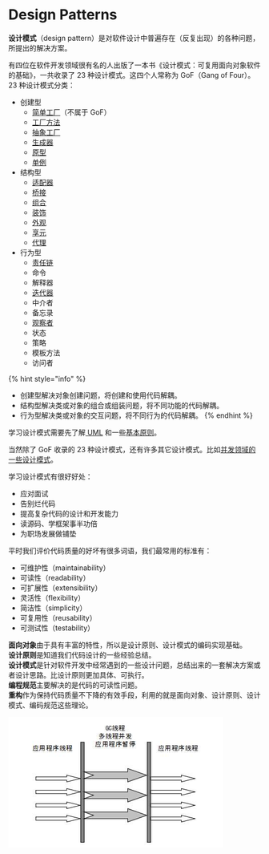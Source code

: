 # Design Patterns

**设计模式**（design pattern）是对软件设计中普遍存在（反复出现）的各种问题，所提出的解决方案。

有四位在软件开发领域很有名的人出版了一本书《设计模式：可复用面向对象软件的基础》，一共收录了 23 种设计模式。这四个人常称为 GoF（Gang of Four）。23 种设计模式分类：

* 创建型
  * [简单工厂](creational/factory.md#jian-dan-gong-chang)（不属于 GoF）
  * [工厂方法](creational/factory.md#gong-chang-fang-fa)
  * [抽象工厂](creational/factory.md#chou-xiang-gong-chang)
  * [生成器](creational/builder.md)
  * [原型](creational/prototype.md)
  * [单例](creational/singleton.md)
* 结构型
  * [适配器](structural/adapter.md)
  * [桥接](structural/bridge.md)
  * [组合](structural/composite.md)
  * [装饰](structural/decorator.md)
  * [外观](structural/facade.md)
  * [享元](structural/flyweight.md)
  * [代理](structural/proxy.md)
* 行为型
  * [责任链](behavioral/chain-of-responsibility.md)
  * 命令
  * 解释器
  * [迭代器](behavioral/iterator.md)
  * 中介者
  * 备忘录
  * [观察者](behavioral/observer.md)
  * 状态
  * 策略
  * 模板方法
  * 访问者

{% hint style="info" %}
* 创建型解决对象创建问题，将创建和使用代码解耦。
* 结构型解决类或对象的组合或组装问题，将不同功能的代码解耦。
* 行为型解决类或对象的交互问题，将不同行为的代码解耦。
{% endhint %}

学习设计模式需要先了解[ UML](uml.md) 和一些[基本原则](principle.md)。

当然除了 GoF 收录的 23 种设计模式，还有许多其它设计模式。比如[并发领域的一些设计模式](../../java/concurrency/concurrency-design-patterns/)。

学习设计模式有很好好处：

* 应对面试
* 告别烂代码
* 提高复杂代码的设计和开发能力
* 读源码、学框架事半功倍
* 为职场发展做铺垫

平时我们评价代码质量的好坏有很多词语，我们最常用的标准有：

* 可维护性（maintainability）
* 可读性（readability）
* 可扩展性（extensibility）
* 灵活性（flexibility）
* 简洁性（simplicity）
* 可复用性（reusability）
* 可测试性（testability）

**面向对象**由于具有丰富的特性，所以是设计原则、设计模式的编码实现基础。  
**设计原则**是知道我们代码设计的一些经验总结。  
**设计模式**是针对软件开发中经常遇到的一些设计问题，总结出来的一套解决方案或者设计思路。比设计原则更加具体、可执行。  
**编程规范**主要解决的是代码的可读性问题。  
**重构**作为保持代码质量不下降的有效手段，利用的就是面向对象、设计原则、设计模式、编码规范这些理论。

![](../../.gitbook/assets/image%20%28183%29.png)

